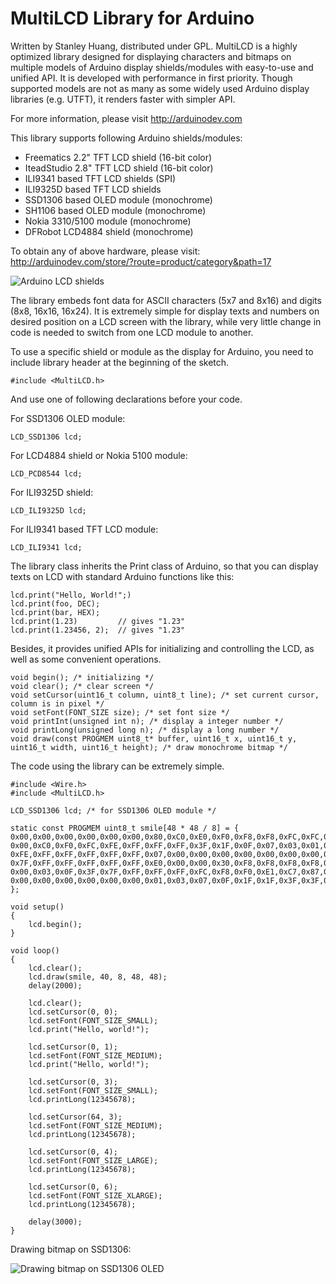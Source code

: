MultiLCD Library for Arduino
============================

Written by Stanley Huang, distributed under GPL.
MultiLCD is a highly optimized library designed for displaying characters and bitmaps on multiple models of Arduino display shields/modules with easy-to-use and unified API. It is developed with performance in first priority. Though supported models are not as many as some widely used Arduino display libraries (e.g. UTFT), it renders faster with simpler API.

For more information, please visit http://arduinodev.com

This library supports following Arduino shields/modules:

* Freematics 2.2" TFT LCD shield (16-bit color)
* IteadStudio 2.8" TFT LCD shield (16-bit color)
* ILI9341 based TFT LCD shields (SPI)
* ILI9325D based TFT LCD shields
* SSD1306 based OLED module (monochrome)
* SH1106 based OLED module (monochrome)
* Nokia 3310/5100 module (monochrome)
* DFRobot LCD4884 shield (monochrome)

To obtain any of above hardware, please visit: http://arduinodev.com/store/?route=product/category&path=17

![Arduino LCD shields](http://arduinodev.com/wp-content/uploads/2013/03/arduino_lcd_shields-300x195.jpg)

The library embeds font data for ASCII characters (5x7 and 8x16) and digits (8x8, 16x16, 16x24). It is extremely simple for display texts and numbers on desired position on a LCD screen with the library, while very little change in code is needed to switch from one LCD module to another.

To use a specific shield or module as the display for Arduino, you need to include library header at the beginning of the sketch.

    #include <MultiLCD.h>

And use one of following declarations before your code.

For SSD1306 OLED module:

    LCD_SSD1306 lcd;

For LCD4884 shield or Nokia 5100 module:

    LCD_PCD8544 lcd;

For ILI9325D shield:

    LCD_ILI9325D lcd;

For ILI9341 based TFT LCD module:

    LCD_ILI9341 lcd;

The library class inherits the Print class of Arduino, so that you can display texts on LCD with standard Arduino functions like this:

    lcd.print("Hello, World!";)
    lcd.print(foo, DEC);
    lcd.print(bar, HEX);
    lcd.print(1.23)         // gives "1.23" 
    lcd.print(1.23456, 2);  // gives "1.23" 

Besides, it provides unified APIs for initializing and controlling the LCD, as well as some convenient operations.

    void begin(); /* initializing */
    void clear(); /* clear screen */
    void setCursor(uint16_t column, uint8_t line); /* set current cursor, column is in pixel */
    void setFont(FONT_SIZE size); /* set font size */
    void printInt(unsigned int n); /* display a integer number */
    void printLong(unsigned long n); /* display a long number */
    void draw(const PROGMEM uint8_t* buffer, uint16_t x, uint16_t y, uint16_t width, uint16_t height); /* draw monochrome bitmap */

The code using the library can be extremely simple.

    #include <Wire.h>
    #include <MultiLCD.h>

    LCD_SSD1306 lcd; /* for SSD1306 OLED module */

    static const PROGMEM uint8_t smile[48 * 48 / 8] = {
    0x00,0x00,0x00,0x00,0x00,0x00,0x80,0xC0,0xE0,0xF0,0xF8,0xF8,0xFC,0xFC,0xFE,0xFE,0x7E,0x7F,0x7F,0x3F,0x3F,0x3F,0x3F,0x3F,0x3F,0x3F,0x3F,0x3F,0x3F,0x7F,0x7F,0x7E,0xFE,0xFE,0xFC,0xFC,0xF8,0xF8,0xF0,0xE0,0xC0,0x80,0x00,0x00,0x00,0x00,0x00,0x00,
    0x00,0xC0,0xF0,0xFC,0xFE,0xFF,0xFF,0xFF,0x3F,0x1F,0x0F,0x07,0x03,0x01,0x00,0x80,0x80,0x80,0x80,0x80,0x80,0x00,0x00,0x00,0x00,0x00,0x00,0x80,0x80,0x80,0x80,0x80,0x80,0x00,0x01,0x03,0x07,0x0F,0x1F,0x3F,0xFF,0xFF,0xFF,0xFE,0xFC,0xF0,0xC0,0x00,
    0xFE,0xFF,0xFF,0xFF,0xFF,0xFF,0x07,0x00,0x00,0x00,0x00,0x00,0x00,0x00,0x06,0x1F,0x1F,0x1F,0x3F,0x1F,0x1F,0x02,0x00,0x00,0x00,0x00,0x06,0x1F,0x1F,0x1F,0x3F,0x1F,0x1F,0x02,0x00,0x00,0x00,0x00,0x00,0x00,0x00,0x07,0xFF,0xFF,0xFF,0xFF,0xFF,0xFE,
    0x7F,0xFF,0xFF,0xFF,0xFF,0xFF,0xE0,0x00,0x00,0x30,0xF8,0xF8,0xF8,0xF8,0xE0,0xC0,0x80,0x00,0x00,0x00,0x00,0x00,0x00,0x00,0x00,0x00,0x00,0x00,0x00,0x00,0x00,0x80,0xC0,0xE0,0xF8,0xF8,0xFC,0xF8,0x30,0x00,0x00,0xE0,0xFF,0xFF,0xFF,0xFF,0xFF,0x7F,
    0x00,0x03,0x0F,0x3F,0x7F,0xFF,0xFF,0xFF,0xFC,0xF8,0xF0,0xE1,0xC7,0x87,0x0F,0x1F,0x3F,0x3F,0x3E,0x7E,0x7C,0x7C,0x7C,0x78,0x78,0x7C,0x7C,0x7C,0x7E,0x3E,0x3F,0x3F,0x1F,0x0F,0x87,0xC7,0xE1,0xF0,0xF8,0xFC,0xFF,0xFF,0xFF,0x7F,0x3F,0x0F,0x03,0x00,
    0x00,0x00,0x00,0x00,0x00,0x00,0x01,0x03,0x07,0x0F,0x1F,0x1F,0x3F,0x3F,0x7F,0x7F,0x7E,0xFE,0xFE,0xFC,0xFC,0xFC,0xFC,0xFC,0xFC,0xFC,0xFC,0xFC,0xFC,0xFE,0xFE,0x7E,0x7F,0x7F,0x3F,0x3F,0x1F,0x1F,0x0F,0x07,0x03,0x01,0x00,0x00,0x00,0x00,0x00,0x00,
    };

    void setup()
    {
        lcd.begin();
    }

    void loop()
    {
        lcd.clear();
        lcd.draw(smile, 40, 8, 48, 48);
        delay(2000);

        lcd.clear();
        lcd.setCursor(0, 0);
        lcd.setFont(FONT_SIZE_SMALL);
        lcd.print("Hello, world!");

        lcd.setCursor(0, 1);
        lcd.setFont(FONT_SIZE_MEDIUM);
        lcd.print("Hello, world!");

        lcd.setCursor(0, 3);
        lcd.setFont(FONT_SIZE_SMALL);
        lcd.printLong(12345678);

        lcd.setCursor(64, 3);
        lcd.setFont(FONT_SIZE_MEDIUM);
        lcd.printLong(12345678);

        lcd.setCursor(0, 4);
        lcd.setFont(FONT_SIZE_LARGE);
        lcd.printLong(12345678);

        lcd.setCursor(0, 6);
        lcd.setFont(FONT_SIZE_XLARGE);
        lcd.printLong(12345678);

        delay(3000);
    }


Drawing bitmap on SSD1306:

![Drawing bitmap on SSD1306 OLED](http://www.arduinodev.com/wp-content/uploads/2013/05/oled_smile-300x247.jpg)

